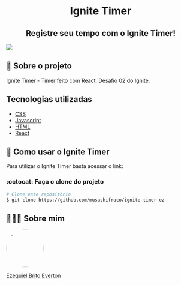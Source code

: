 <h1 align="center">Ignite Timer</h1>

<h2 align="center"> Registre seu tempo com o Ignite Timer!</h2>
<img src="https://user-images.githubusercontent.com/97633667/235324327-2dd4558b-2b9c-4c8e-a86c-d425d1e7b40f.png" />

## 💬 Sobre o projeto

Ignite Timer - Timer feito com React. Desafio 02 do Ignite.

## Tecnologias utilizadas

- [CSS](https://developer.mozilla.org/en-US/docs/Web/CSS)
- [Javascript](https://www.javascript.com)
- [HTML](https://developer.mozilla.org/en-US/docs/Web/HTML)
- [React](https://pt-br.reactjs.org)

## 🚀 Como usar o Ignite Timer

Para utilizar o Ignite Timer basta acessar o link: 

### :octocat: Faça o clone do projeto

```bash
# Clone este repositório
$ git clone https://github.com/musashifraco/ignite-timer-ez
```

## 👨🏻‍🚀 Sobre mim

<a href="https://www.linkedin.com/in/ezequiel-brito-everton-65863822a/">
 <img style="border-radius:50%" width="100px; "src="https://avatars.githubusercontent.com/u/97633667?v=4"/>
 <p>Ezequiel Brito Everton</p>
</a>

